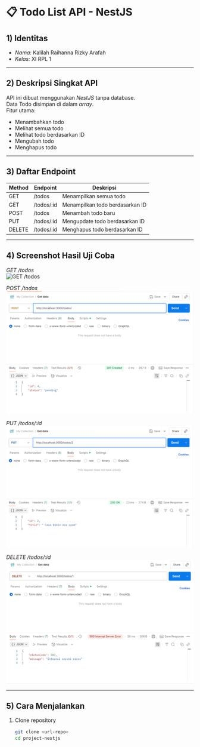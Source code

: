 # 📋 Todo List API - NestJS

## 1) Identitas
- *Nama:* Kalilah Raihanna Rizky Arafah  
- *Kelas:* XI RPL 1  

---

## 2) Deskripsi Singkat API
API ini dibuat menggunakan *NestJS* tanpa database.  
Data Todo disimpan di dalam *array*.  
Fitur utama:
- Menambahkan todo
- Melihat semua todo
- Melihat todo berdasarkan ID
- Mengubah todo
- Menghapus todo  

---

## 3) Daftar Endpoint
| Method  | Endpoint        | Deskripsi                           |
|---------|------------------|-------------------------------------|
| GET     | /todos           | Menampilkan semua todo               |
| GET     | /todos/:id       | Menampilkan todo berdasarkan ID      |
| POST    | /todos           | Menambah todo baru                   |
| PUT     | /todos/:id       | Mengupdate todo berdasarkan ID        |
| DELETE  | /todos/:id       | Menghapus todo berdasarkan ID         |

---

## 4) Screenshot Hasil Uji Coba
*GET /todos*  
![GET /todos](./ss/Get1.png.png)

*POST /todos*  
![POST /todos](./ss/Post.png)

*PUT /todos/:id*  
![PUT /todos/:id](./ss/Put.png)

*DELETE /todos/:id*  
![DELETE /todos/:id](./ss/Delete.png)

---

## 5) Cara Menjalankan
1. Clone repository  
   ```bash
   git clone <url-repo>
   cd project-nestjs